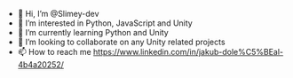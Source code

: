 - 👋 Hi, I’m @Slimey-dev
- 👀 I’m interested in Python, JavaScript and Unity
- 🌱 I’m currently learning Python and Unity
- 💞️ I’m looking to collaborate on any Unity related projects
- 📫 How to reach me https://www.linkedin.com/in/jakub-dole%C5%BEal-4b4a20252/

<!---
Slimey-dev/Slimey-dev is a ✨ special ✨ repository because its `README.md` (this file) appears on your GitHub profile.
You can click the Preview link to take a look at your changes.
--->
